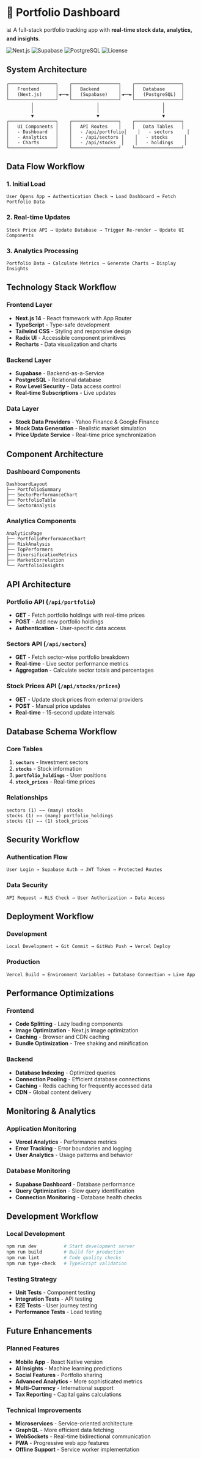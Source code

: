 # 🔄 Portfolio Dashboard  
📊 A full-stack portfolio tracking app with **real-time stock data, analytics, and insights**.

![Next.js](https://img.shields.io/badge/Next.js-14-black?style=flat-square&logo=nextdotjs)
![Supabase](https://img.shields.io/badge/Supabase-Backend-green?style=flat-square&logo=supabase)
![PostgreSQL](https://img.shields.io/badge/PostgreSQL-Database-blue?style=flat-square&logo=postgresql)
![License](https://img.shields.io/badge/License-MIT-yellow?style=flat-square)

## System Architecture

```
┌─────────────────┐    ┌─────────────────┐    ┌─────────────────┐
│   Frontend      │    │   Backend       │    │   Database      │
│   (Next.js)     │◄──►│   (Supabase)    │◄──►│   (PostgreSQL)  │
└─────────────────┘    └─────────────────┘    └─────────────────┘
         │                       │                       │
         │                       │                       │
         ▼                       ▼                       ▼
┌─────────────────┐    ┌─────────────────┐    ┌─────────────────┐
│   UI Components │    │   API Routes    │    │   Data Tables   │
│   - Dashboard   │    │   - /api/portfolio│    │   - sectors     │
│   - Analytics   │    │   - /api/sectors │    │   - stocks      │
│   - Charts      │    │   - /api/stocks  │    │   - holdings    │
└─────────────────┘    └─────────────────┘    └─────────────────┘
```

## Data Flow Workflow

### 1. **Initial Load**
```
User Opens App → Authentication Check → Load Dashboard → Fetch Portfolio Data
```

### 2. **Real-time Updates**
```
Stock Price API → Update Database → Trigger Re-render → Update UI Components
```

### 3. **Analytics Processing**
```
Portfolio Data → Calculate Metrics → Generate Charts → Display Insights
```

## Technology Stack Workflow

### **Frontend Layer**
- **Next.js 14** - React framework with App Router
- **TypeScript** - Type-safe development
- **Tailwind CSS** - Styling and responsive design
- **Radix UI** - Accessible component primitives
- **Recharts** - Data visualization and charts

### **Backend Layer**
- **Supabase** - Backend-as-a-Service
- **PostgreSQL** - Relational database
- **Row Level Security** - Data access control
- **Real-time Subscriptions** - Live updates

### **Data Layer**
- **Stock Data Providers** - Yahoo Finance & Google Finance
- **Mock Data Generation** - Realistic market simulation
- **Price Update Service** - Real-time price synchronization

## Component Architecture

### **Dashboard Components**
```
DashboardLayout
├── PortfolioSummary
├── SectorPerformanceChart
├── PortfolioTable
└── SectorAnalysis
```

### **Analytics Components**
```
AnalyticsPage
├── PortfolioPerformanceChart
├── RiskAnalysis
├── TopPerformers
├── DiversificationMetrics
├── MarketCorrelation
└── PortfolioInsights
```

## API Architecture

### **Portfolio API** (`/api/portfolio`)
- **GET** - Fetch portfolio holdings with real-time prices
- **POST** - Add new portfolio holdings
- **Authentication** - User-specific data access

### **Sectors API** (`/api/sectors`)
- **GET** - Fetch sector-wise portfolio breakdown
- **Real-time** - Live sector performance metrics
- **Aggregation** - Calculate sector totals and percentages

### **Stock Prices API** (`/api/stocks/prices`)
- **GET** - Update stock prices from external providers
- **POST** - Manual price updates
- **Real-time** - 15-second update intervals

## Database Schema Workflow

### **Core Tables**
1. **`sectors`** - Investment sectors
2. **`stocks`** - Stock information
3. **`portfolio_holdings`** - User positions
4. **`stock_prices`** - Real-time prices

### **Relationships**
```
sectors (1) ←→ (many) stocks
stocks (1) ←→ (many) portfolio_holdings
stocks (1) ←→ (1) stock_prices
```

## Security Workflow

### **Authentication Flow**
```
User Login → Supabase Auth → JWT Token → Protected Routes
```

### **Data Security**
```
API Request → RLS Check → User Authorization → Data Access
```

## Deployment Workflow

### **Development**
```
Local Development → Git Commit → GitHub Push → Vercel Deploy
```

### **Production**
```
Vercel Build → Environment Variables → Database Connection → Live App
```

## Performance Optimizations

### **Frontend**
- **Code Splitting** - Lazy loading components
- **Image Optimization** - Next.js image optimization
- **Caching** - Browser and CDN caching
- **Bundle Optimization** - Tree shaking and minification

### **Backend**
- **Database Indexing** - Optimized queries
- **Connection Pooling** - Efficient database connections
- **Caching** - Redis caching for frequently accessed data
- **CDN** - Global content delivery

## Monitoring & Analytics

### **Application Monitoring**
- **Vercel Analytics** - Performance metrics
- **Error Tracking** - Error boundaries and logging
- **User Analytics** - Usage patterns and behavior

### **Database Monitoring**
- **Supabase Dashboard** - Database performance
- **Query Optimization** - Slow query identification
- **Connection Monitoring** - Database health checks

## Development Workflow

### **Local Development**
```bash
npm run dev          # Start development server
npm run build        # Build for production
npm run lint         # Code quality checks
npm run type-check   # TypeScript validation
```

### **Testing Strategy**
- **Unit Tests** - Component testing
- **Integration Tests** - API testing
- **E2E Tests** - User journey testing
- **Performance Tests** - Load testing

## Future Enhancements

### **Planned Features**
- **Mobile App** - React Native version
- **AI Insights** - Machine learning predictions
- **Social Features** - Portfolio sharing
- **Advanced Analytics** - More sophisticated metrics
- **Multi-Currency** - International support
- **Tax Reporting** - Capital gains calculations

### **Technical Improvements**
- **Microservices** - Service-oriented architecture
- **GraphQL** - More efficient data fetching
- **WebSockets** - Real-time bidirectional communication
- **PWA** - Progressive web app features
- **Offline Support** - Service worker implementation

